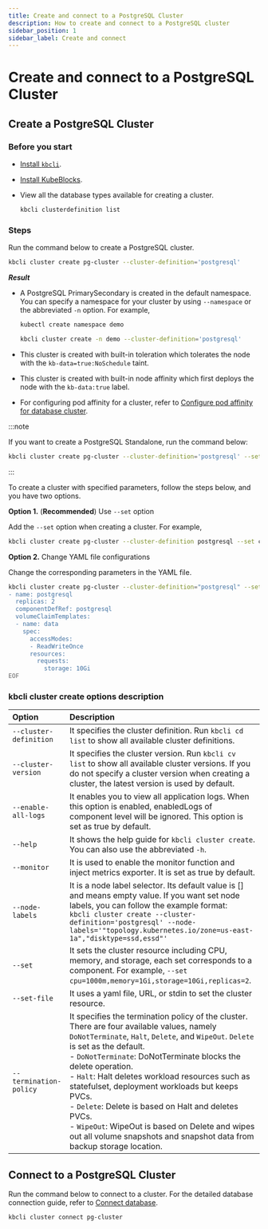 ```yaml
---
title: Create and connect to a PostgreSQL Cluster
description: How to create and connect to a PostgreSQL cluster
sidebar_position: 1
sidebar_label: Create and connect
---
```


# Create and connect to a PostgreSQL Cluster

## Create a PostgreSQL Cluster

### Before you start

* [Install `kbcli`](./../../installation/install-and-uninstall-kbcli-and-kubeblocks.md#install-kbcli).
* [Install KubeBlocks](./../../installation/install-and-uninstall-kbcli-and-kubeblocks.md#install-kubeblocks).
* View all the database types available for creating a cluster.

  ```bash
  kbcli clusterdefinition list
  ```

### Steps

Run the command below to create a PostgreSQL cluster.

```bash
kbcli cluster create pg-cluster --cluster-definition='postgresql'
```

***Result***

* A PostgreSQL PrimarySecondary is created in the default namespace. You can specify a namespace for your cluster by using `--namespace` or the abbreviated `-n` option. For example,

  ```bash
  kubectl create namespace demo

  kbcli cluster create -n demo --cluster-definition='postgresql'
  ```

* This cluster is created with built-in toleration which tolerates the node with the `kb-data=true:NoSchedule` taint.
* This cluster is created with built-in node affinity which first deploys the node with the `kb-data:true` label.
* For configuring pod affinity for a cluster, refer to [Configure pod affinity for database cluster](../../resource-scheduling/resource-scheduling.md).

:::note

If you want to create a PostgreSQL Standalone, run the command below:

```bash
kbcli cluster create pg-cluster --cluster-definition='postgresql' --set replicas=1
```

:::

To create a cluster with specified parameters, follow the steps below, and you have two options.

**Option 1.** (**Recommended**) Use `--set` option

Add the `--set` option when creating a cluster. For example,

```bash
kbcli cluster create pg-cluster --cluster-definition postgresql --set cpu=1000m,memory=1Gi,storage=10Gi
```

**Option 2.** Change YAML file configurations

Change the corresponding parameters in the YAML file.

```bash
kbcli cluster create pg-cluster --cluster-definition="postgresql" --set-file -<<EOF
- name: postgresql
  replicas: 2
  componentDefRef: postgresql
  volumeClaimTemplates:
  - name: data
    spec:
      accessModes:
      - ReadWriteOnce
      resources:
        requests:
          storage: 10Gi
EOF
```

### kbcli cluster create options description

| Option   | Description      |
| :--      | :--              |
| `--cluster-definition` | It specifies the cluster definition. Run `kbcli cd list` to show all available cluster definitions. |
| `--cluster-version` | It specifies the cluster version. Run `kbcli cv list` to show all available cluster versions. If you do not specify a cluster version when creating a cluster, the latest version is used by default. |
| `--enable-all-logs` | It enables you to view all application logs. When this option is enabled, enabledLogs of component level will be ignored. This option is set as true by default. |
| `--help` | It shows the help guide for `kbcli cluster create`. You can also use the abbreviated `-h`. |
| `--monitor` | It is used to enable the monitor function and inject metrics exporter. It is set as true by default. |
| `--node-labels` | It is a node label selector. Its default value is [] and means empty value. If you want set node labels, you can follow the example format: <br />```kbcli cluster create --cluster-definition='postgresql' --node-labels='"topology.kubernetes.io/zone=us-east-1a","disktype=ssd,essd"'``` |
| `--set` | It sets the cluster resource including CPU, memory, and storage, each set corresponds to a component. For example, `--set cpu=1000m,memory=1Gi,storage=10Gi,replicas=2`. |
| `--set-file` | It uses a yaml file, URL, or stdin to set the cluster resource. |
| `--termination-policy` | It specifies the termination policy of the cluster. There are four available values, namely `DoNotTerminate`, `Halt`, `Delete`, and `WipeOut`. `Delete` is set as the default. <br /> - `DoNotTerminate`: DoNotTerminate blocks the delete operation. <br /> - `Halt`: Halt deletes workload resources such as statefulset, deployment workloads but keeps PVCs. <br /> - `Delete`: Delete is based on Halt and deletes PVCs. <br /> - `WipeOut`: WipeOut is based on Delete and wipes out all volume snapshots and snapshot data from backup storage location. |

## Connect to a PostgreSQL Cluster

Run the command below to connect to a cluster. For the detailed database connection guide, refer to [Connect database](./../../connect_database/overview-of-database-connection.md).

```bash
kbcli cluster connect pg-cluster
```
